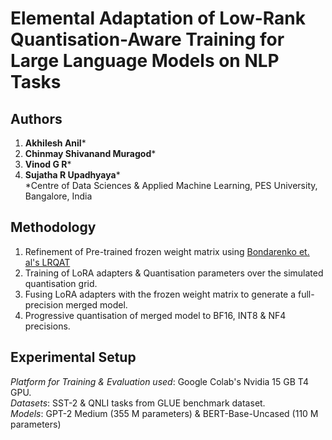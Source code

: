 # Elemental Adaptation of Low-Rank Quantisation-Aware Training for Large Language Models on NLP Tasks
## Authors
1. **Akhilesh Anil***
2. **Chinmay Shivanand Muragod***
3. **Vinod G R***
4. **Sujatha R Upadhyaya*** <br/>
*Centre of Data Sciences & Applied Machine Learning, PES University, Bangalore, India

## Methodology 
1. Refinement of Pre-trained frozen weight matrix using [Bondarenko et. al's LRQAT](https://arxiv.org/abs/2406.06385)
2. Training of LoRA adapters & Quantisation parameters over the simulated quantisation grid.
3. Fusing LoRA adapters with the frozen weight matrix to generate a full-precision merged model.
4. Progressive quantisation of merged model to BF16, INT8 & NF4 precisions.

## Experimental Setup
*Platform for Training & Evaluation used*: Google Colab's Nvidia 15 GB T4 GPU.<br/>
*Datasets*: SST-2 & QNLI tasks from GLUE benchmark dataset.<br/>
*Models*: GPT-2 Medium (355 M parameters) & BERT-Base-Uncased (110 M parameters)<br/>
